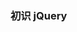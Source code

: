 ### 初识 jQuery

















































































































































































































































































































